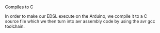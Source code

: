 Compiles to C

In order to make our EDSL execute on the Arduino, we compile it to a C source
file which we then turn into avr assembly code by using the avr gcc toolchain.

